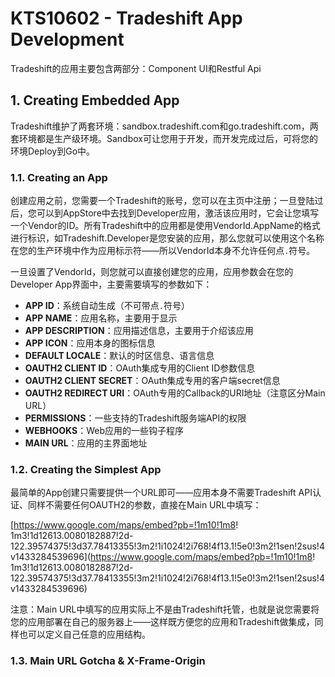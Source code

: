 # KTS10602 - Tradeshift App Development

Tradeshift的应用主要包含两部分：Component UI和Restful Api

## 1. Creating Embedded App

Tradeshift维护了两套环境：sandbox.tradeshift.com和go.tradeshift.com，两套环境都是生产级环境。Sandbox可让您用于开发，而开发完成过后，可将您的环境Deploy到Go中。

### 1.1. Creating an App

创建应用之前，您需要一个Tradeshift的账号，您可以在主页中注册；一旦登陆过后，您可以到AppStore中去找到Developer应用，激活该应用时，它会让您填写一个Vendor的ID。所有Tradeshift中的应用都是使用VendorId.AppName的格式进行标识，如Tradeshift.Developer是您安装的应用，那么您就可以使用这个名称在您的生产环境中作为应用标示符——所以VendorId本身不允许任何点`.`符号。

一旦设置了VendorId，则您就可以直接创建您的应用，应用参数会在您的Developer App界面中，主要需要填写的参数如下：

* **APP ID**：系统自动生成（不可带点`.`符号）
* **APP NAME**：应用名称，主要用于显示
* **APP DESCRIPTION**：应用描述信息，主要用于介绍该应用
* **APP ICON**：应用本身的图标信息
* **DEFAULT LOCALE**：默认的时区信息、语言信息
* **OAUTH2 CLIENT ID**：OAuth集成专用的Client ID参数信息
* **OAUTH2 CLIENT SECRET**：OAuth集成专用的客户端secret信息
* **OAUTH2 REDIRECT URI**：OAuth专用的Callback的URI地址（注意区分Main URL）
* **PERMISSIONS**：一些支持的Tradeshift服务端API的权限
* **WEBHOOKS**：Web应用的一些钩子程序
* **MAIN URL**：应用的主界面地址

### 1.2. Creating the Simplest App

最简单的App创建只需要提供一个URL即可——应用本身不需要Tradeshift API认证、同样不需要任何OAUTH2的参数，直接在Main URL中填写：

[https://www.google.com/maps/embed?pb=!1m10!1m8! 1m3!1d12613.0080182887!2d-122.39574375!3d37.78413355!3m2!1i1024!2i768!4f13.1!5e0!3m2!1sen!2sus!4v1433284539696](https://www.google.com/maps/embed?pb=!1m10!1m8! 1m3!1d12613.0080182887!2d-122.39574375!3d37.78413355!3m2!1i1024!2i768!4f13.1!5e0!3m2!1sen!2sus!4v1433284539696)

注意：Main URL中填写的应用实际上不是由Tradeshift托管，也就是说您需要将您的应用部署在自己的服务器上——这样既方便您的应用和Tradeshift做集成，同样也可以定义自己任意的应用结构。

### 1.3. Main URL Gotcha & X-Frame-Origin






